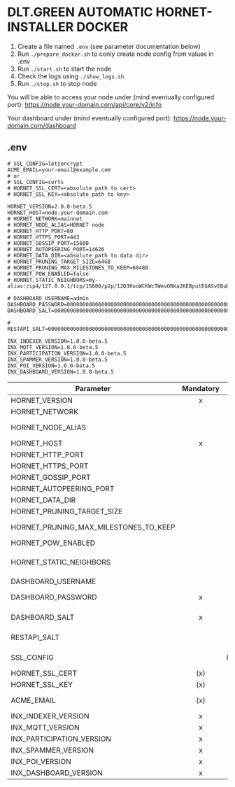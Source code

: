 # DLT.GREEN AUTOMATIC HORNET-INSTALLER DOCKER

1. Create a file named `.env` (see parameter documentation below)
2. Run `./prepare_docker.sh` to conly create node config from values in .env
3. Run `./start.sh` to start the node
4. Check the logs using `./show_logs.sh`
5. Run `./stop.sh` to stop node

You will be able to access your node under  (mind eventually configured port):
https://node.your-domain.com/api/core/v2/info

Your dashboard under (mind eventually configured port):
https://node.your-domain.com/dashboard

## .env

```
# SSL_CONFIG=letsencrypt
ACME_EMAIL=your-email@example.com
# or
# SSL_CONFIG=certs
# HORNET_SSL_CERT=<absolute path to cert>
# HORNET_SSL_KEY=<absolute path to key>

HORNET_VERSION=2.0.0-beta.5
HORNET_HOST=node.your-domain.com
# HORNET_NETWORK=mainnet
# HORNET_NODE_ALIAS=HORNET node
# HORNET_HTTP_PORT=80
# HORNET_HTTPS_PORT=443
# HORNET_GOSSIP_PORT=15600
# HORNET_AUTOPEERING_PORT=14626
# HORNET_DATA_DIR=<absolute path to data dir>
# HORNET_PRUNING_TARGET_SIZE=64GB
# HORNET_PRUNING_MAX_MILESTONES_TO_KEEP=60480
# HORNET_POW_ENABLED=false
# HORNET_STATIC_NEIGHBORS=my-alias:/ip4/127.0.0.1/tcp/15600/p2p/12D3KooWCKWcTWevORKa2KEBputEGASvEBuDfRDSbe8t1DWugUmL

# DASHBOARD_USERNAME=admin
DASHBOARD_PASSWORD=0000000000000000000000000000000000000000000000000000000000000000
DASHBOARD_SALT=0000000000000000000000000000000000000000000000000000000000000000

# RESTAPI_SALT=0000000000000000000000000000000000000000000000000000000000000000

INX_INDEXER_VERSION=1.0.0-beta.5
INX_MQTT_VERSION=1.0.0-beta.5
INX_PARTICIPATION_VERSION=1.0.0-beta.5
INX_SPAMMER_VERSION=1.0.0-beta.5
INX_POI_VERSION=1.0.0-beta.5
INX_DASHBOARD_VERSION=1.0.0-beta.5
```

| Parameter                             | Mandatory |     Default     | Description                                                                                                                                                                                                                               |
|---------------------------------------|:---------:|:---------------:|-------------------------------------------------------------------------------------------------------------------------------------------------------------------------------------------------------------------------------------------|
| HORNET_VERSION                        |     x     |                 | Version of `iotaledger/hornet` docker image to use                                                                                                                                                                                        |
| HORNET_NETWORK                        |           |     mainnet     | Allowed values: `mainnet`, `testnet`                                                                                                                                                                                                      |
| HORNET_NODE_ALIAS                     |           |   HORNET node   | Node alias                                                                                                                                                                                                                                |
| HORNET_HOST                           |     x     |                 | Host domain name e.g. `hornet.dlt.green`                                                                                                                                                                                                  |
| HORNET_HTTP_PORT                      |           |       80        | HTTP port to access dashboard and api. Must be 80 if letsencrypt is used.                                                                                                                                                                 |
| HORNET_HTTPS_PORT                     |           |       443       | HTTPS port to access dashboard and api                                                                                                                                                                                                    |
| HORNET_GOSSIP_PORT                    |           |      15600      | Gossip port                                                                                                                                                                                                                               |
| HORNET_AUTOPEERING_PORT               |           |      14626      | Autopeering port                                                                                                                                                                                                                          |
| HORNET_DATA_DIR                       |           |      .data      | Directory containing configuration, database, snapshots etc.                                                                                                                                                                              |
| HORNET_PRUNING_TARGET_SIZE            |           |      64GB       | Target size of database                                                                                                                                                                                                                   |
| HORNET_PRUNING_MAX_MILESTONES_TO_KEEP |           |      60480      | Max umber of milestones to keep in database. Milestone pruning is disabled by default. It's activated if this parameter is set.                                                                                                           |
| HORNET_POW_ENABLED                    |           |      false      | Whether the node does PoW if messages are received via API                                                                                                                                                                                |
| HORNET_STATIC_NEIGHBORS               |           |                 | Comma separated list of static neighbors. Format example: `my-alias:/ip4/127.0.0.1/tcp/15600/p2p/12D3KooWCKWcTWevORKa2KEBputEGASvEBuDfRDSbe8t1DWugUmL` (see [docs](https://wiki.iota.org/hornet/references/peering/) for further infos)   |
| DASHBOARD_USERNAME                    |           |      admin      | Username to access dashboard                                                                                                                                                                                                              |
| DASHBOARD_PASSWORD                    |     x     |                 | Password hash (can be generated with `docker compose run hornet tool pwd-hash` or non-interactively with `docker compose run hornet tool pwd-hash --json --password <password>`)                                                          |
| DASHBOARD_SALT                        |     x     |                 | Password salt (can be generated with `docker compose run hornet tool pwd-hash` or non-interactively with `docker compose run hornet tool pwd-hash --json --password <password>`)                                                          |
| RESTAPI_SALT                          |           | <random-string> | Some random secret string used to generate (and validate) JWT tokens. If not given a random string is generated by `prepare_docker.sh` for security reasons                                                                               |
| SSL_CONFIG                            |           |   letsencrypt   | Allowed values: `certs`, `letsencrypt`. Default: `letsencrypt`. If set to certs `HORNET_SSL_CERT` and `HORNET_SSL_KEY` are used otherwise letsencrypt is used by default.                                                                 |
| HORNET_SSL_CERT                       |    (x)    |                 | Absolute path to SSL certificate (mandatory if `SSL_CONFIG=certs`)                                                                                                                                                                        |
| HORNET_SSL_KEY                        |    (x)    |                 | Absolute path to SSL private key (mandatory if `SSL_CONFIG=certs`)                                                                                                                                                                        |
| ACME_EMAIL                            |    (x)    |                 | Mail address used to fetch SSL certificate from letsencrypt (mandatory if `SSL_CONFIG` not set or is set to `letsencrypt`).                                                                                                               |
| INX_INDEXER_VERSION                   |     x     |                 | Version of `iotaledger/inx-indexer` docker image to use                                                                                                                                                                                   |
| INX_MQTT_VERSION                      |     x     |                 | Version of `iotaledger/inx-mqtt` docker image to use                                                                                                                                                                                      |
| INX_PARTICIPATION_VERSION             |     x     |                 | Version of `iotaledger/inx-participation` docker image to use                                                                                                                                                                             |
| INX_SPAMMER_VERSION                   |     x     |                 | Version of `iotaledger/inx-spammer` docker image to use                                                                                                                                                                                   |
| INX_POI_VERSION                       |     x     |                 | Version of `iotaledger/inx-poi` docker image to use                                                                                                                                                                                       |
| INX_DASHBOARD_VERSION                 |     x     |                 | Version of `iotaledger/inx-dashboard` docker image to use                                                                                                                                                                                 |
